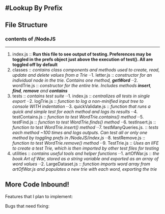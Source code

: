 #Lookup By Prefix
---
## File Structure
### contents of /NodeJS
---
1. index.js :: **Run this file to see output of testing. Preferences may be toggled in the prefs object just above the execution of test(). All are toggled off by default**
2.  classes :: _contains class components and methods used to create, read, update and delete values from a Trie_ 
⋅⋅1. letter.js :: _constructor for an individual node in the trie. Contains one method, **getWord**_
⋅⋅2. wordTrie.js :: _constructor for the entire trie. Includes methods **insert**, **find**, **remove** and **contains**_
2. tests :: _contains test suite_
⋅⋅1. index.js :: _centralizes all tests in single export_
⋅⋅2. logTrie.js :: _function to log a non-minified input tree to console WITH indentation_
⋅⋅3. quickValidate.js :: _function that runs a quick and simple test for each method and logs its results_
⋅⋅4. testContains.js :: _function to test WordTrie.contains() method_
⋅⋅5. testFind.js :: _function to test WordTrie.finds() method_
⋅⋅6. testInsert.js :: _function to test WordTrie.insert() method_
⋅⋅7. testManyQueries.js. :: _tests each method ~100 times and logs outputs. Can test all or only one method by toggling prefs in /NodeJS/index.js_
⋅⋅8. testRemove.js :: _function to test WordTrie.remove() method_
⋅⋅9. TestTrie.js :: _Uses an IIFE to create a test Trie, which is then imported by other test files for testing_
3. utilities :: _contains useful tools and helper functions_
⋅⋅1. artOfWar.js :: _the book Art of War, stored as a string variable and exported as an array of word values_
⋅⋅2. LargeDataset.js :: _function imports word array from artOfWar.js and populates a new trie with each word, exporting the trie_

## More Code Inbound!
Features that I plan to implement:

Bugs that need fixing:

